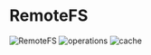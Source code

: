 # RemoteFS
![RemoteFS](https://user-images.githubusercontent.com/42487271/161102328-2901741a-dd1a-4254-aebb-5dcf290ffdef.png)
![operations](https://user-images.githubusercontent.com/42487271/164699265-675b5762-2bcb-48fa-b8a1-b2bd78ccde09.png)
![cache](https://user-images.githubusercontent.com/42487271/164709346-5ad5efe5-d269-4ba0-b369-730774ea1291.jpg)
